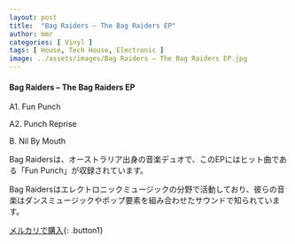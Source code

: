 ```yaml
---
layout: post
title:  "Bag Raiders – The Bag Raiders EP"
author: mmr
categories: [ Vinyl ]
tags: [ House, Tech House, Electronic ]
image: ../assets/images/Bag Raiders – The Bag Raiders EP.jpg
---
```


#### Bag Raiders – The Bag Raiders EP


A1. Fun Punch


A2. Punch Reprise


B. Nil By Mouth


Bag Raidersは、オーストラリア出身の音楽デュオで、このEPにはヒット曲である「Fun Punch」が収録されています。

Bag Raidersはエレクトロニックミュージックの分野で活動しており、彼らの音楽はダンスミュージックやポップ要素を組み合わせたサウンドで知られています。 


[メルカリで購入](https://jp.mercari.com/item/m29186897548){: .button1}

